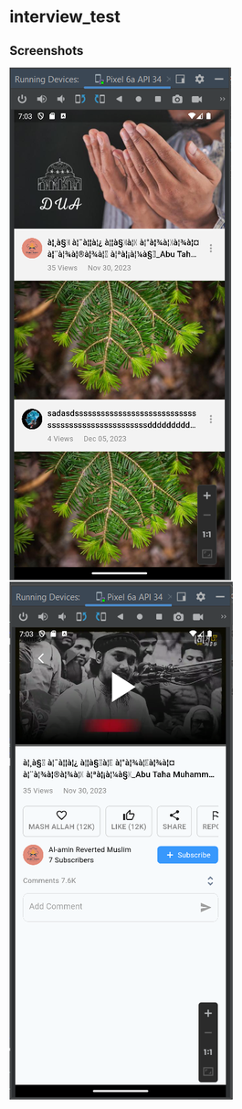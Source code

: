 # interview_test

## Screenshots

![Alt text](/assets/image/1.png?raw=true "Optional Title")
![Alt text](/assets/image/2.png?raw=true "Optional Title")
